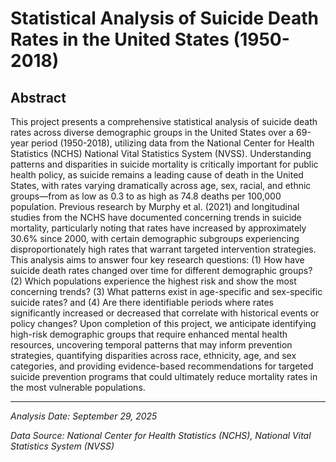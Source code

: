# Statistical Analysis of Suicide Death Rates in the United States (1950-2018)

## Abstract

This project presents a comprehensive statistical analysis of suicide death rates across diverse demographic groups in the United States over a 69-year period (1950-2018), utilizing data from the National Center for Health Statistics (NCHS) National Vital Statistics System (NVSS). Understanding patterns and disparities in suicide mortality is critically important for public health policy, as suicide remains a leading cause of death in the United States, with rates varying dramatically across age, sex, racial, and ethnic groups—from as low as 0.3 to as high as 74.8 deaths per 100,000 population. Previous research by Murphy et al. (2021) and longitudinal studies from the NCHS have documented concerning trends in suicide mortality, particularly noting that rates have increased by approximately 30.6% since 2000, with certain demographic subgroups experiencing disproportionately high rates that warrant targeted intervention strategies. This analysis aims to answer four key research questions: (1) How have suicide death rates changed over time for different demographic groups? (2) Which populations experience the highest risk and show the most concerning trends? (3) What patterns exist in age-specific and sex-specific suicide rates? and (4) Are there identifiable periods where rates significantly increased or decreased that correlate with historical events or policy changes? Upon completion of this project, we anticipate identifying high-risk demographic groups that require enhanced mental health resources, uncovering temporal patterns that may inform prevention strategies, quantifying disparities across race, ethnicity, age, and sex categories, and providing evidence-based recommendations for targeted suicide prevention programs that could ultimately reduce mortality rates in the most vulnerable populations.

---

*Analysis Date: September 29, 2025*

*Data Source: National Center for Health Statistics (NCHS), National Vital Statistics System (NVSS)*
